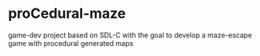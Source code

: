 # proCedural-maze

game-dev project based on SDL-C with the goal to develop a maze-escape game with procedural generated maps


